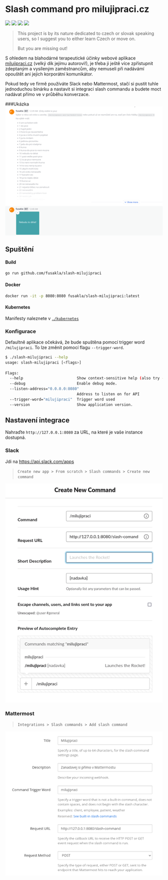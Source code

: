 # Slash command pro milujipraci.cz

[![](https://img.shields.io/github/workflow/status/fusakla/slash-milujipraci/Go)](https://github.com/FUSAKLA/slash-milujipraci/actions)
[![](https://img.shields.io/github/v/release/fusakla/slash-milujipraci)](https://github.com/FUSAKLA/slash-milujipraci/releases)
[![](https://img.shields.io/github/downloads/fusakla/slash-milujipraci/total)](https://github.com/FUSAKLA/slash-milujipraci/releases)
[![](https://img.shields.io/docker/pulls/fusakla/slash-milujipraci)](https://hub.docker.com/repository/docker/fusakla/slash-milujipraci)


> This project is by its nature dedicated to czech or
> slovak speaking users, so I suggest you to either learn Czech or move on.
>
> But you are missing out!

S ohledem na blahodárné terapeutické účinky webové aplikace [milujipraci.cz](http://milujipraci.cz/) (velký dík jejímu
autorovi!), je třeba ji ještě více zpřístupnit zdeptaným a vysíleným zaměstnancům, aby nemuseli při nadávámí opouštět
ani jejich korporátní komunikátor.

Pokud tedy ve firmě používáte Slack nebo Mattermost, stačí si pustit tuhle jednoduchou binárku a nastavit si integraci
slash commandu a budete moct nadávat přímo ve v průběhu konverzace.

###Ukázka
![example](./docs/assets/example.png)

## Spuštění

#### Build

```bash
go run github.com/fusakla/slash-milujipraci
```

#### Docker

```bash
docker run -it -p 8080:8080 fusakla/slash-milujipraci:latest
```

#### Kubernetes

Manifesty naleznete v [`./kubernetes`](./kubernetes)

### Konfigurace

Defaultně aplikace očekává, že bude spuštěna pomocí trigger word `/milujipraci`. To lze změnit pomocí
flagu `--trigger-word`.

```bash
$ ./slash-milujipraci --help
usage: slash-milujipraci [<flags>]

Flags:
  --help                        Show context-sensitive help (also try --help-long and --help-man).
  --debug                       Enable debug mode.
  --listen-address="0.0.0.0:8080"  
                                Address to listen on for API
  --trigger-word="milujipraci"  Trigger word used
  --version                     Show application version.
```

## Nastavení integrace

Nahraďte `http://127.0.0.1:8080` za URL, na které je vaše instance dostupná.

### Slack

Jdi na https://api.slack.com/apps

> `Create new app > From scratch > Slash commands > Create new command`

![slack setup](./docs/assets/slack-setup.png)

### Mattermost

> `Integrations > Slash commands > Add slash command`

![mattermost setup](./docs/assets/mattermost-setup.png)

